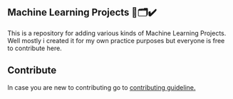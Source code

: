 ## Machine Learning Projects 🤖🗂✔

This is a repository for adding various kinds of Machine Learning Projects. Well mostly i created it for my own practice purposes but everyone is free to contribute here. 


## Contribute

In case you are new to contributing go to [contributing guideline.](https://github.com/zulip/zulip-electron/blob/master/CONTRIBUTING.md) 
